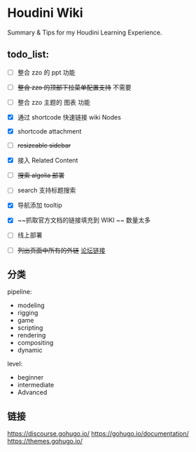# Houdini Wiki

Summary & Tips for my Houdini Learning Experience.

## todo_list:

- [ ] 整合 zzo 的 ppt 功能
- [ ] ~~整合 zzo 的顶部下拉菜单配置支持~~ 不需要
- [ ] 整合 zzo 主题的 图表 功能
- [x] 通过 shortcode 快速链接 wiki Nodes
- [x] shortcode attachment
- [ ] ~~resizeable sidebar~~
- [x] 接入 Related Content
- [ ] ~~搜索 algolia 部署~~
- [ ] search 支持标题搜索
- [x] 导航添加 tooltip
- [x] ~~抓取官方文档的链接填充到 WIKI ~~ 数量太多
- [ ] 线上部署
- [ ] ~~列出页面中所有的外链~~ [论坛链接](https://discourse.gohugo.io/t/how-can-i-generate-list-of-references-used-in-each-post/15157/6)


## 分类

pipeline:
+ modeling
+ rigging
+ game
+ scripting
+ rendering
+ compositing
+ dynamic

level:
+ beginner
+ intermediate
+ Advanced

## 链接

https://discourse.gohugo.io/
https://gohugo.io/documentation/
https://themes.gohugo.io/
